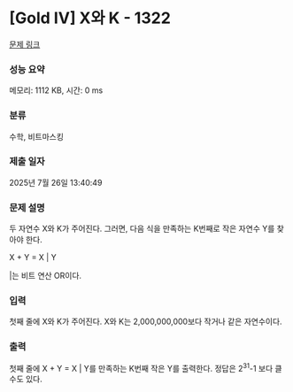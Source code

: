 # [Gold IV] X와 K - 1322 

[문제 링크](https://www.acmicpc.net/problem/1322) 

### 성능 요약

메모리: 1112 KB, 시간: 0 ms

### 분류

수학, 비트마스킹

### 제출 일자

2025년 7월 26일 13:40:49

### 문제 설명

<p>두 자연수 X와 K가 주어진다. 그러면, 다음 식을 만족하는 K번째로 작은 자연수 Y를 찾아야 한다.</p>

<p>X + Y = X | Y</p>

<p>|는 비트 연산 OR이다.</p>

### 입력 

 <p>첫째 줄에 X와 K가 주어진다. X와 K는 2,000,000,000보다 작거나 같은 자연수이다.</p>

### 출력 

 <p>첫째 줄에 X + Y = X | Y를 만족하는 K번째 작은 Y를 출력한다. 정답은 2<sup>31</sup>-1 보다 클 수도 있다.</p>

